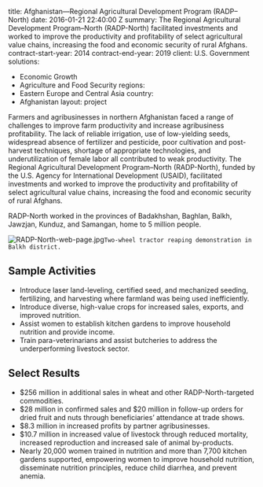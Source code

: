 
title: Afghanistan—Regional Agricultural Development Program (RADP–North)
date: 2016-01-21 22:40:00 Z
summary: The Regional Agricultural Development Program–North (RADP-North) facilitated
  investments and worked to improve the productivity and profitability of select agricultural
  value chains, increasing the food and economic security of rural Afghans.
contract-start-year: 2014
contract-end-year: 2019
client: U.S. Government
solutions:
- Economic Growth
- Agriculture and Food Security
regions:
- Eastern Europe and Central Asia
country:
- Afghanistan
layout: project


Farmers and agribusinesses in northern Afghanistan faced a range of challenges to improve farm productivity and increase agribusiness profitability. The lack of reliable irrigation, use of low-yielding seeds, widespread absence of fertilizer and pesticide, poor cultivation and post-harvest techniques, shortage of appropriate technologies, and underutilization of female labor all contributed to weak productivity. The Regional Agricultural Development Program–North (RADP-North), funded by the U.S. Agency for International Development (USAID), facilitated investments and worked to improve the productivity and profitability of select agricultural value chains, increasing the food and economic security of rural Afghans.

RADP-North worked in the provinces of Badakhshan, Baghlan, Balkh, Jawzjan, Kunduz, and Samangan, home to 5 million people.

![RADP-North-web-page.jpg](/uploads/RADP-North-web-page.jpg)`Two-wheel tractor reaping demonstration in Balkh district.`

## Sample Activities

* Introduce laser land-leveling, certified seed, and mechanized seeding, fertilizing, and harvesting where farmland was being used inefficiently.
* Introduce diverse, high-value crops for increased sales, exports, and improved nutrition.
* Assist women to establish kitchen gardens to improve household nutrition and provide income.
* Train para-veterinarians and assist butcheries to address the underperforming livestock sector.

## Select Results

* $256 million in additional sales in wheat and other RADP-North-targeted commodities.
* $28 million in confirmed sales and $20 million in follow-up orders for dried fruit and nuts through beneficiaries’ attendance at trade shows.
* $8.3 million in increased profits by partner agribusinesses.
* $10.7 million in increased value of livestock through reduced mortality, increased reproduction and increased sale of animal by-products.
* Nearly 20,000 women trained in nutrition and more than 7,700 kitchen gardens supported, empowering women to improve household nutrition, disseminate nutrition principles, reduce child diarrhea, and prevent anemia.
